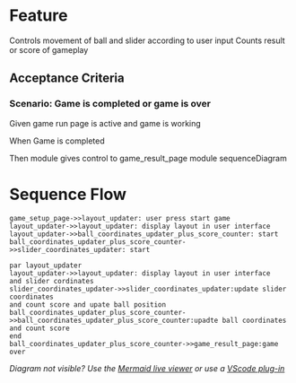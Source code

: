 # Feature

Controls movement of ball and slider according to user input
Counts result or score of gameplay

## Acceptance Criteria

### Scenario: Game is completed or game is over

  Given game run page is active and game is working

  When Game is completed

  Then module gives control to game_result_page module
sequenceDiagram
  
  
# Sequence Flow

```mermaid
game_setup_page->>layout_updater: user press start game
layout_updater->>layout_updater: display layout in user interface
layout_updater->>ball_coordinates_updater_plus_score_counter: start
ball_coordinates_updater_plus_score_counter->>slider_coordinates_updater: start
  
par layout_updater
layout_updater->>layout_updater: display layout in user interface
and slider cordinates
slider_coordinates_updater->>slider_coordinates_updater:update slider coordinates
and count score and upate ball position
ball_coordinates_updater_plus_score_counter->>ball_coordinates_updater_plus_score_counter:upadte ball coordinates and count score
end
ball_coordinates_updater_plus_score_counter->>game_result_page:game over
```

_Diagram not visible? Use the
[Mermaid live viewer](https://mermaid-js.github.io/mermaid-live-editor)
or use a [VScode plug-in](https://marketplace.visualstudio.com/items?itemName=bierner.markdown-mermaid)_
